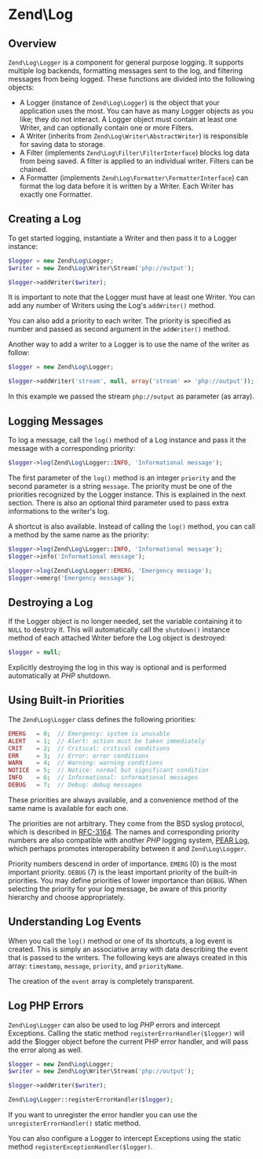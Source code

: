 # Zend\\Log

## Overview

`Zend\Log\Logger` is a component for general purpose logging. It supports multiple log backends,
formatting messages sent to the log, and filtering messages from being logged. These functions are
divided into the following objects:

- A Logger (instance of `Zend\Log\Logger`) is the object that your application uses the most. You
can have as many Logger objects as you like; they do not interact. A Logger object must contain at
least one Writer, and can optionally contain one or more Filters.
- A Writer (inherits from `Zend\Log\Writer\AbstractWriter`) is responsible for saving data to
storage.
- A Filter (implements `Zend\Log\Filter\FilterInterface`) blocks log data from being saved. A filter
is applied to an individual writer. Filters can be chained.
- A Formatter (implements `Zend\Log\Formatter\FormatterInterface`) can format the log data before it
is written by a Writer. Each Writer has exactly one Formatter.

## Creating a Log

To get started logging, instantiate a Writer and then pass it to a Logger instance:

```php
$logger = new Zend\Log\Logger;
$writer = new Zend\Log\Writer\Stream('php://output');

$logger->addWriter($writer);
```

It is important to note that the Logger must have at least one Writer. You can add any number of
Writers using the Log's `addWriter()` method.

You can also add a priority to each writer. The priority is specified as number and passed as second
argument in the `addWriter()` method.

Another way to add a writer to a Logger is to use the name of the writer as follow:

```php
$logger = new Zend\Log\Logger;

$logger->addWriter('stream', null, array('stream' => 'php://output'));
```

In this example we passed the stream `php://output` as parameter (as array).

## Logging Messages

To log a message, call the `log()` method of a Log instance and pass it the message with a
corresponding priority:

```php
$logger->log(Zend\Log\Logger::INFO, 'Informational message');
```

The first parameter of the `log()` method is an integer `priority` and the second parameter is a
string `message`. The priority must be one of the priorities recognized by the Logger instance. This
is explained in the next section. There is also an optional third parameter used to pass extra
informations to the writer's log.

A shortcut is also available. Instead of calling the `log()` method, you can call a method by the
same name as the priority:

```php
$logger->log(Zend\Log\Logger::INFO, 'Informational message');
$logger->info('Informational message');

$logger->log(Zend\Log\Logger::EMERG, 'Emergency message');
$logger->emerg('Emergency message');
```

## Destroying a Log

If the Logger object is no longer needed, set the variable containing it to `NULL` to destroy it.
This will automatically call the `shutdown()` instance method of each attached Writer before the Log
object is destroyed:

```php
$logger = null;
```

Explicitly destroying the log in this way is optional and is performed automatically at *PHP*
shutdown.

## Using Built-in Priorities

The `Zend\Log\Logger` class defines the following priorities:

```php
EMERG   = 0;  // Emergency: system is unusable
ALERT   = 1;  // Alert: action must be taken immediately
CRIT    = 2;  // Critical: critical conditions
ERR     = 3;  // Error: error conditions
WARN    = 4;  // Warning: warning conditions
NOTICE  = 5;  // Notice: normal but significant condition
INFO    = 6;  // Informational: informational messages
DEBUG   = 7;  // Debug: debug messages
```

These priorities are always available, and a convenience method of the same name is available for
each one.

The priorities are not arbitrary. They come from the BSD syslog protocol, which is described in
[RFC-3164](http://tools.ietf.org/html/rfc3164). The names and corresponding priority numbers are
also compatible with another *PHP* logging system, [PEAR Log](http://pear.php.net/package/log),
which perhaps promotes interoperability between it and `Zend\Log\Logger`.

Priority numbers descend in order of importance. `EMERG` (0) is the most important priority. `DEBUG`
(7) is the least important priority of the built-in priorities. You may define priorities of lower
importance than `DEBUG`. When selecting the priority for your log message, be aware of this priority
hierarchy and choose appropriately.

## Understanding Log Events

When you call the `log()` method or one of its shortcuts, a log event is created. This is simply an
associative array with data describing the event that is passed to the writers. The following keys
are always created in this array: `timestamp`, `message`, `priority`, and `priorityName`.

The creation of the `event` array is completely transparent.

## Log PHP Errors

`Zend\Log\Logger` can also be used to log *PHP* errors and intercept Exceptions. Calling the static
method `registerErrorHandler($logger)` will add the $logger object before the current PHP error
handler, and will pass the error along as well.

```php
$logger = new Zend\Log\Logger;
$writer = new Zend\Log\Writer\Stream('php://output');

$logger->addWriter($writer);

Zend\Log\Logger::registerErrorHandler($logger);
```

If you want to unregister the error handler you can use the `unregisterErrorHandler()` static
method.

You can also configure a Logger to intercept Exceptions using the static method
`registerExceptionHandler($logger)`.
